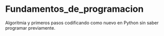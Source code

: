 # Fundamentos_de_programacion
Algoritmia y primeros pasos codificando como nuevo en Python sin saber programar previamente.
